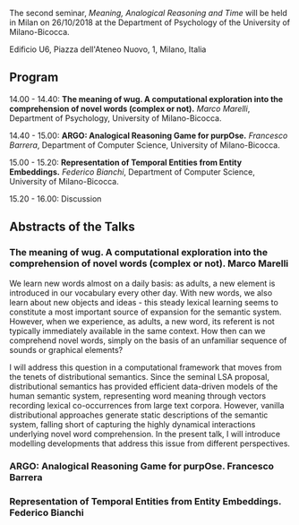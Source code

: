 The second seminar, *Meaning, Analogical Reasoning and Time* will be held in Milan on 26/10/2018 at the Department of Psychology of the University of Milano-Bicocca. 

Edificio U6, Piazza dell'Ateneo Nuovo, 1, Milano, Italia

## Program

14.00 - 14.40: **The meaning of wug. A computational exploration into the comprehension of novel words (complex or not).** *Marco Marelli*, Department of Psychology, University of Milano-Bicocca.

14.40 - 15.00: **ARGO: Analogical Reasoning Game for purpOse.** *Francesco Barrera*, Department of Computer Science, University of Milano-Bicocca.

15.00 - 15.20: **Representation of Temporal Entities from Entity Embeddings.** *Federico Bianchi*, Department of Computer Science, University of Milano-Bicocca.

15.20 - 16.00: Discussion

## Abstracts of the Talks

### The meaning of wug. A computational exploration into the comprehension of novel words (complex or not). Marco Marelli

We learn new words almost on a daily basis: as adults, a new element is introduced in our vocabulary every other day. With new words, we also learn about new objects and ideas - this steady lexical learning seems to constitute a most important source of expansion for the semantic system. However, when we experience, as adults, a new word, its referent is not typically immediately available in the same context. How then can we comprehend novel words, simply on the basis of an unfamiliar sequence of sounds or graphical elements?

I will address this question in a computational framework that moves from the tenets of distributional semantics. Since the seminal LSA proposal, distributional semantics has provided efficient data-driven models of the human semantic system, representing word meaning through vectors recording lexical co-occurrences from large text corpora. However, vanilla distributional approaches generate static descriptions of the semantic system, falling short of capturing the highly dynamical interactions underlying novel word comprehension. In the present talk, I will introduce modelling developments that address this issue from different perspectives.

### ARGO: Analogical Reasoning Game for purpOse. Francesco Barrera

### Representation of Temporal Entities from Entity Embeddings. Federico Bianchi
